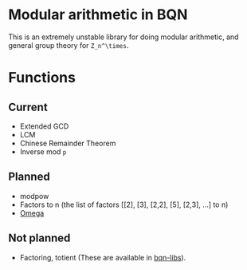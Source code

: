 # Modular arithmetic in BQN
This is an extremely unstable library for doing
modular arithmetic, and general group theory for
`Z_n^\times`. 

# Functions
## Current
* Extended GCD
* LCM
* Chinese Remainder Theorem
* Inverse mod `p`
## Planned
* modpow
* Factors to n (the list of factors [[2], [3], [2,2], [5], [2,3], ...] to n)
* [Omega](https://en.wikipedia.org/wiki/Prime_omega_function)
## Not planned
* Factoring, totient (These are available in [bqn-libs](https://github.com/mlochbaum/bqn-libs)).
